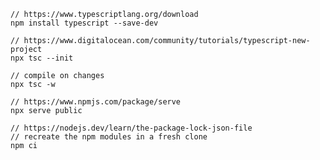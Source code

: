     // https://www.typescriptlang.org/download
    npm install typescript --save-dev
    
    // https://www.digitalocean.com/community/tutorials/typescript-new-project
    npx tsc --init
    
    // compile on changes
    npx tsc -w
    
    // https://www.npmjs.com/package/serve
    npx serve public
    
    // https://nodejs.dev/learn/the-package-lock-json-file
    // recreate the npm modules in a fresh clone
    npm ci
